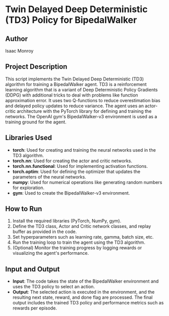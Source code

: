 # Twin Delayed Deep Deterministic (TD3) Policy for BipedalWalker

## Author 
Isaac Monroy

## Project Description
This script implements the Twin Delayed Deep Deterministic (TD3) algorithm for training a BipedalWalker agent. TD3 is a reinforcement learning algorithm that is a variant of Deep Deterministic Policy Gradients (DDPG) with additional tricks to deal with problems like function approximation error. It uses two Q-functions to reduce overestimation bias and delayed policy updates to reduce variance. The agent uses an actor-critic architecture with the PyTorch library for defining and training the networks. The OpenAI gym's BipedalWalker-v3 environment is used as a training ground for the agent.

## Libraries Used
- **torch**: Used for creating and training the neural networks used in the TD3 algorithm.
- **torch.nn**: Used for creating the actor and critic networks.
- **torch.nn.functional**: Used for implementing activation functions.
- **torch.optim**: Used for defining the optimizer that updates the parameters of the neural networks.
- **numpy**: Used for numerical operations like generating random numbers for exploration.
- **gym**: Used to create the BipedalWalker-v3 environment.

## How to Run
1. Install the required libraries (PyTorch, NumPy, gym).
2. Define the TD3 class, Actor and Critic network classes, and replay buffer as provided in the code.
3. Set hyperparameters such as learning rate, gamma, batch size, etc.
4. Run the training loop to train the agent using the TD3 algorithm.
5. (Optional) Monitor the training progress by logging rewards or visualizing the agent's performance.

## Input and Output
- **Input**: The code takes the state of the BipedalWalker environment and uses the TD3 policy to select an action.
- **Output**: The selected action is executed in the environment, and the resulting next state, reward, and done flag are processed. The final output includes the trained TD3 policy and performance metrics such as rewards per episode.
